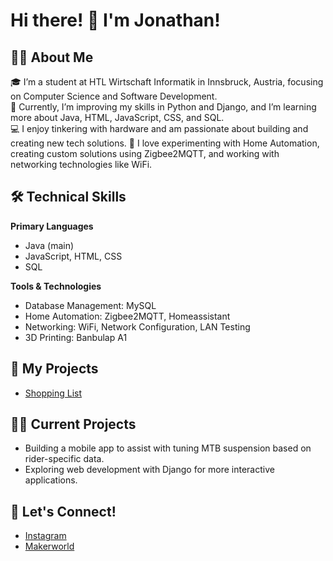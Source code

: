 # Hi there! 👋 I'm Jonathan!

## 🙋‍♂️ About Me
🎓 I’m a student at HTL Wirtschaft Informatik in Innsbruck, Austria, focusing on Computer Science and Software Development.  
🌱 Currently, I’m improving my skills in Python and Django, and I’m learning more about Java, HTML, JavaScript, CSS, and SQL.  
💻 I enjoy tinkering with hardware and am passionate about building and creating new tech solutions.
🔭 I love experimenting with Home Automation, creating custom solutions using Zigbee2MQTT, and working with networking technologies like WiFi.

## 🛠️ Technical Skills
**Primary Languages**  
- Java (main)  
- JavaScript, HTML, CSS
- SQL

**Tools & Technologies**  
- Database Management: MySQL 
- Home Automation: Zigbee2MQTT, Homeassistant 
- Networking: WiFi, Network Configuration, LAN Testing  
- 3D Printing: Banbulap A1  

## 🚀 My Projects
- [Shopping List](https://github.com/notdolair/shopping_list)

## 🧑‍💻 Current Projects
- Building a mobile app to assist with tuning MTB suspension based on rider-specific data.
- Exploring web development with Django for more interactive applications.

## 🌱 Let's Connect!
- [Instagram](https://instagram.com/jonathanlaucher)
- [Makerworld](https://makerworld.com/de/@notdolair)
